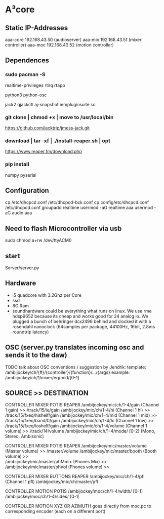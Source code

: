 # A³core

## Static IP-Addresses
aaa-core 192.168.43.50 (audioserver)
aaa-mix 192.168.43.51 (mixer controller)
aaa-moc 192.168.43.52 (motion controller)

## Dependences
### sudo pacman -S 
realtime-privileges
rtirq
rtapp

python3 
python-osc

jack2
qjackctl
aj-snapshot
iempluginsuite 
sc

### git clone | chmod +x | move to /usr/local/bin
https://github.com/jacktrip/jmess-jack.git

### download | tar -xf | ./install-reaper.sh | opt
https://www.reaper.fm/download.php

### pip install
numpy 
pyserial

## Configuration
cp /etc/dhcpcd.conf /etc/dhcpcd-bck.conf
cp config/etc/dhcpcd.conf /etc/dhcpcd.conf
groupadd realtime
usermod -aG realtime aaa
usermod -aG audio aaa

## Need to flash Microcontroller via usb
sudo chmod a+rw /dev/ttyACM0

## start
Server/server.py

## Hardware
- i5 quadcore with 3.2Ghz per Core
- ssd
- 8G Ram
- soundhardware could be everything what runs on linux. We use rme hdsp9652 because its cheap and works good for 24 analog io. We plugged a bunch of behringer dcx2496 behind and clocked it with a rosendahl nanoclock (64samples per package, 44100Hz, 16bit, 2.8ms roundtrip latency)

## OSC (server.py translates incoming osc and sends it to the daw)
TODO talk about OSC conventions / suggestion by Jendrik:
template: /ambijockey/ch/{#}/{controller}/{function}/.../{args}
example: /ambijockey/ch/1/mixer/eq/mid/[0-1]

SOURCE                          >>  DESTINATION
----------------------------------------------------------------------
CONTROLLER MIXER POTIS              REAPER
/ambijockey/mic/ch/1-4/gain         (Channel 1 gain)     >>  /track/15/ie/gain
/ambijockey/mic/ch/1-4/hi           (Channel 1 hi)       >>  /track/15/fxeq/hishelf/gain
/ambijockey/mic/ch/1-4/mid          (Channel 1 mid)      >>  /track/15/fxeq/band/0/gain
/ambijockey/mic/ch/1-4/lo           (Channel 1 low)      >>  /track/15/fxeq/loshelf/gain
/ambijockey/mic/ch/1-4/volume       (Channel 1 volume)   >>  /track/14/volume
/ambijockey/mic/ch/1-4/mode/ [0-2]  (Mono, Stereo, Ambisonic)

CONTROLLER MIXER POTIS              REAPER
/ambijockey/mic/master/volume        (Master volume)      >>  /master/volume
/ambijockey/mic/master/booth         (Booth volume)       >>  
/ambijockey/mic/master/phMmix        (Phones Mix)         >>  
/ambijockey/mic/master/phVol         (Phones volume)      >>  

CONTROLLER MIXER BUTTONS            REAPER
/ambijockey/mic/ch/1-4/pfl          (Channel 1 pfl)
/ambijockey/mic/ch/master/pfl

CONTROLLER MOTION POTIS
/ambijockey/moc/ch/1-4/width/ [0-1]
/ambijockey/moc/ch/1-4/sides/ [0-1]

CONTROLLER MOTION XYZ OR AZIMUTH
goes directly from moc.pc to corresponding encoder (each on a different port)
